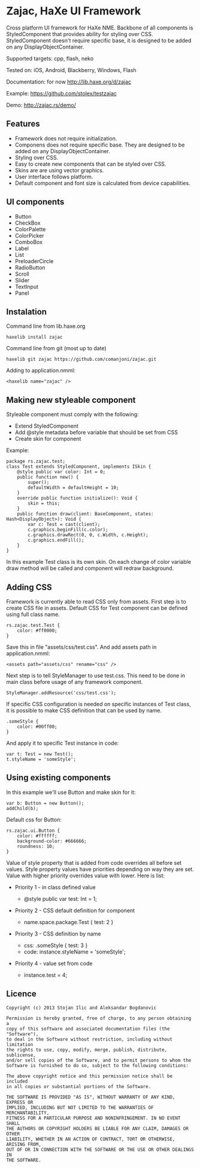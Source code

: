 Zajac, HaXe UI Framework
================================
Cross platform UI framework for HaXe NME. Backbone of all components
is StyledComponent that provides ability for styling over CSS.
StyledComponent doesn't require specific base, it is designed to
be added on any DisplayObjectContainer.

Supported targets: cpp, flash, neko

Tested on: iOS, Android, Blackberry, Windows, Flash

Documentation: for now http://lib.haxe.org/d/zajac

Example: https://github.com/stolex/testzajac

Demo: http://zajac.rs/demo/

Features
-------------------------
* Framework does not require initialization.
* Componens does not require specific base. They are designed to be added on any DisplayObjectContainer.
* Styling over CSS.
* Easy to create new components that can be styled over CSS.
* Skins are are using vector graphics.
* User interface follows platform.
* Default component and font size is calculated from device capabilities.

UI components
-------------------------
* Button
* CheckBox
* ColorPalette
* ColorPicker
* ComboBox
* Label
* List
* PreloaderCircle
* RadioButton
* Scroll
* Slider
* TextInput
* Panel

Instalation
-------------------------
Command line from lib.haxe.org

	haxelib install zajac

Command line from git (most up to date)

	haxelib git zajac https://github.com/comanjoni/zajac.git

Adding to application.nmml:

	<haxelib name="zajac" />
	
Making new styleable component
-------------------------
Styleable component must comply with the following:

* Extend StyledComponent
* Add @style metadata before variable that should be set from CSS
* Create skin for component

Example:

	package rs.zajac.test;
	class Test extends StyledComponent, implements ISkin {
		@style public var color: Int = 0;
		public function new() {
			super();
			defaultWidth = defaultHeight = 10;
		}
		override public function initialize(): Void {
			skin = this;
		}
		public function draw(client: BaseComponent, states: Hash<DisplayObject>): Void {
			var c: Test = cast(client);
			c.graphics.beginFill(c.color);
			c.graphics.drawRect(0, 0, c.Width, c.Height);
			c.graphics.endFill();
		}
	}

In this example Test class is its own skin. On each change of color variable
draw method will be called and component will redraw background.
	
Adding CSS
-------------------------
Framework is currently able to read CSS only from assets. First step is to
create CSS file in assets. Default CSS for Test component can be defined
using full class name.

	rs.zajac.test.Test {
		color: #ff0000;
	}

Save this in file "assets/css/test.css". And add assets path in application.nmml:

	<assets path="assets/css" rename="css" />

Next step is to tell StyleManager to use test.css. This need to be done in main 
class before usage of any framework component.
	
	StyleManager.addResource('css/test.css');

If specific CSS configuration is needed on specific instances of Test class, it is
possible to make CSS definition that can be used by name.

	.someStyle {
		color: #00ff00;
	}

And apply it to specific Test instance in code:

	var t: Test = new Test();
	t.styleName = 'someStyle';

Using existing components
-------------------------
In this example we'll use Button and make skin for it:

	var b: Button = new Button();
	addChild(b);

Default css for Button:

	rs.zajac.ui.Button {
		color: #ffffff;
		background-color: #666666;
		roundness: 10;
	}

Value of style property that is added from code overrides all before set values.
Style property values have priorities depending on way they are set. Value with
higher priority overrides value with lower. Here is list:

* Priority 1 - in class defined value
	* @style public var test: Int = 1;

* Priority 2 - CSS default definition for component
	* name.space.package.Test { test: 2 }
	
* Priority 3 - CSS definition by name
	* css: .someStyle { test: 3 }
	* code: instance.styleName = 'someStyle';
	
* Priority 4 - value set from code
	* instance.test = 4;

Licence
-------------------------
    Copyright (c) 2013 Stojan Ilic and Aleksandar Bogdanovic

    Permission is hereby granted, free of charge, to any person obtaining a 
    copy of this software and associated documentation files (the "Software"),
    to deal in the Software without restriction, including without limitation
    the rights to use, copy, modify, merge, publish, distribute, sublicense,
    and/or sell copies of the Software, and to permit persons to whom the
    Software is furnished to do so, subject to the following conditions:

    The above copyright notice and this permission notice shall be included
    in all copies or substantial portions of the Software.

    THE SOFTWARE IS PROVIDED "AS IS", WITHOUT WARRANTY OF ANY KIND, EXPRESS OR
    IMPLIED, INCLUDING BUT NOT LIMITED TO THE WARRANTIES OF MERCHANTABILITY,
    FITNESS FOR A PARTICULAR PURPOSE AND NONINFRINGEMENT. IN NO EVENT SHALL 
    THE AUTHORS OR COPYRIGHT HOLDERS BE LIABLE FOR ANY CLAIM, DAMAGES OR OTHER
    LIABILITY, WHETHER IN AN ACTION OF CONTRACT, TORT OR OTHERWISE, ARISING FROM,
    OUT OF OR IN CONNECTION WITH THE SOFTWARE OR THE USE OR OTHER DEALINGS IN
    THE SOFTWARE.
